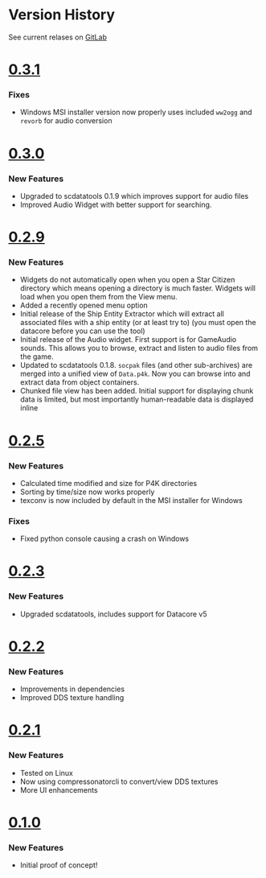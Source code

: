 

# Version History

See current relases on [GitLab](https://gitlab.com/scmodding/tools/starfab/-/releases/)


# [0.3.1](https://gitlab.com/scmodding/tools/starfab/-/releases/0.3.1)

 ### Fixes

 - Windows MSI installer version now properly uses included `ww2ogg` and `revorb` for audio conversion


# [0.3.0](https://gitlab.com/scmodding/tools/starfab/-/releases/0.3.0)

 ### New Features

 - Upgraded to scdatatools 0.1.9 which improves support for audio files
 - Improved Audio Widget with better support for searching.


# [0.2.9](https://gitlab.com/scmodding/tools/starfab/-/releases/0.2.9)

 ### New Features

 - Widgets do not automatically open when you open a Star Citizen directory which means opening a directory is much faster.  Widgets will load when you open them from the View menu.
 - Added a recently opened menu option
 - Initial release of the Ship Entity Extractor which will extract all associated files with a ship entity (or at least try to) (you must open the datacore before you can use the tool)
 - Initial release of the Audio widget. First support is for GameAudio sounds. This allows you to browse, extract and listen to audio files from the game.
 - Updated to scdatatools 0.1.8. `socpak` files (and other sub-archives) are merged into a unified view of `Data.p4k`. Now you can browse into and extract data from object containers.
 - Chunked file view has been added. Initial support for displaying chunk data is limited, but most importantly human-readable data is displayed inline

# [0.2.5](https://gitlab.com/scmodding/tools/starfab/-/releases/0.2.5)

 ### New Features

 - Calculated time modified and size for P4K directories
 - Sorting by time/size now works properly
 - texconv is now included by default in the MSI installer for Windows

 ### Fixes

  - Fixed python console causing a crash on Windows


# [0.2.3](https://gitlab.com/scmodding/tools/starfab/-/releases/0.2.3)

 ### New Features

 - Upgraded scdatatools, includes support for Datacore v5


 # [0.2.2](https://gitlab.com/scmodding/tools/starfab/-/releases/0.2.2)

 ### New Features

 - Improvements in dependencies
 - Improved DDS texture handling


# [0.2.1](https://gitlab.com/scmodding/tools/starfab/-/releases/0.2.1)

 ### New Features

 - Tested on Linux
 - Now using compressonatorcli to convert/view DDS textures
 - More UI enhancements


# [0.1.0](https://gitlab.com/scmodding/tools/starfab/-/releases/0.1.0)

 ### New Features

 - Initial proof of concept!
